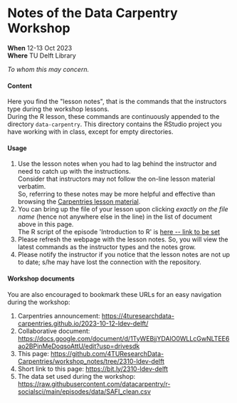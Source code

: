 # Notes of the Data Carpentry Workshop 

**When** 12-13 Oct 2023  
**Where** TU Delft Library

_To whom this may concern._

#### Content

Here you find the "lesson notes", that is the commands that the instructors type during the workshop lessons.  
During the R lesson, these commands are continuously appended to the directory `data-carpentry`.
This directory contains the RStudio project you have working with in class, except for empty directories.

#### Usage

1. Use the lesson notes when you had to lag behind the instructor and need to catch up with the instructions.  
Consider that instructors may not follow the on-line lesson material verbatim.  
So, referring to these notes may be more helpful and effective than browsing the [Carpentries lesson material](https://datacarpentry.org/r-socialsci/index.html).  
2. You can bring up the file of your lesson upon clicking _exactly on the file name_ (hence not anywhere else in the line) in the list of document above in this page.  
The R script of the episode 'Introduction to R'  is [here -- link to be set](https://github.com/4TUResearchData-Carpentries/workshop_notes/blob/2310-ldev-delft/data-carpentry/.../...)
3. Please refresh the webpage with the lesson notes. So, you will view the latest commands as the instructor types and the notes grow.
4. Please notify the instructor if you notice that the lesson notes are not up to date; s/he may have lost the connection with the repository.

#### Workshop documents
You are also encouraged to bookmark these URLs for an easy navigation during the workshop:

1. Carpentries announcement: https://4turesearchdata-carpentries.github.io/2023-10-12-ldev-delft/
2. Collaborative document:  https://docs.google.com/document/d/1TyWEBjjYDAlO0WLLcGwNLTEE6ao2BPinMeDoqsoAttU/edit?usp=drivesdk
3. This page: https://github.com/4TUResearchData-Carpentries/workshop_notes/tree/2310-ldev-delft
4. Short link to this page: https://bit.ly/2310-ldev-delft
5. The data set used during the workshop: https://raw.githubusercontent.com/datacarpentry/r-socialsci/main/episodes/data/SAFI_clean.csv

